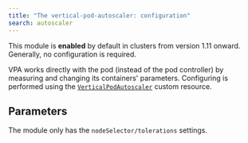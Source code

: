 ```yaml
---
title: "The vertical-pod-autoscaler: configuration"
search: autoscaler
---
```


This module is **enabled** by default in clusters from version 1.11 onward. Generally, no configuration is required.

VPA works directly with the pod (instead of the pod controller) by measuring and changing its containers' parameters. Configuring is performed using the [`VerticalPodAutoscaler`](cr.html#verticalpodautoscaler) custom resource.

## Parameters

The module only has the `nodeSelector/tolerations` settings.

<!-- SCHEMA -->
